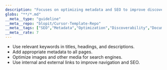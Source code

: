 ```yaml
---
description: "Focuses on optimizing metadata and SEO to improve discoverability of the documentation."
globs: "**/*.md"
__meta__type: "guideline"
__meta__repo: "blopit/Cursor-Template-Repo"
__meta__tags: ["SEO","Metadata","Optimization","Discoverability","Documentation"]
__meta__rate: 7
---
```

- Use relevant keywords in titles, headings, and descriptions.
- Add appropriate metadata to all pages.
- Optimize images and other media for search engines.
- Use internal and external links to improve navigation and SEO.